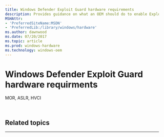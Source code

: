 ```yaml
---
title: Windows Defender Exploit Guard hardware requirements
description: Provides guidance on what an OEM should do to enable Exploit Guard
MSHAttr:
- 'PreferredSiteName:MSDN'
- 'PreferredLib:/library/windows/hardware'
ms.author: dawnwood
ms.date: 07/20/2017
ms.topic: article
ms.prod: windows-hardware
ms.technology: windows-oem
---
```


# Windows Defender Exploit Guard hardware requirments
MOR, ASLR, HVCI

 

## Related topics


****


 

 







